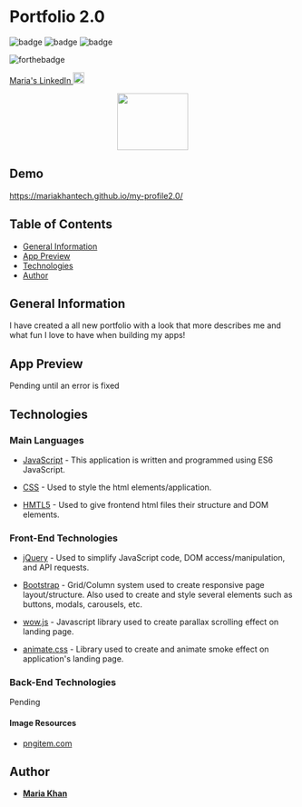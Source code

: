 # Portfolio 2.0

  ![badge](https://img.shields.io/badge/JavaScript-51%25-yellow) ![badge](https://img.shields.io/badge/HTML-32%25-red) ![badge](https://img.shields.io/badge/CSS-17%25-9cf) 


![forthebadge](https://forthebadge.com/images/badges/made-with-javascript.svg)

<!--linkedin logo-->
<a class="LI-simple-link" href='https://www.linkedin.com/in/maria-khan-9202471a3?trk=profile-badge'>Maria's LinkedIn <img src="https://edent.github.io/SuperTinyIcons/images/svg/linkedin.svg" alt="linkedin logo." width="20" height="20"> </a></div>


<!-- image for team tracker-->
  <p align="center">
  <a href="#">
    <img src="https://i.imgur.com/qGRRccb.png" width="125" height="100">
  </a>
  
## Demo

https://mariakhantech.github.io/my-profile2.0/


## Table of Contents
* [General Information](#general-information)
* [App Preview](#app-preview)
* [Technologies](technologies)
* [Author](#author)

## General Information
I have created a all new portfolio with a look that more describes me and what fun I love to have when building my apps!
## App Preview

Pending until an error is fixed


## Technologies

### Main Languages

* [JavaScript](https://developer.mozilla.org/en-US/docs/Web/JavaScript) - This application is written and programmed using ES6 JavaScript.

* [CSS](https://developer.mozilla.org/en-US/docs/Web/CSS) - Used to style the html elements/application.

* [HMTL5](https://developer.mozilla.org/en-US/docs/Web/HTML) - Used to give frontend html files their structure and DOM elements.

### Front-End Technologies

* [jQuery](https://jquery.com/) -  Used to simplify JavaScript code, DOM access/manipulation, and API requests.

* [Bootstrap](https://getbootstrap.com/) - Grid/Column system used to create responsive page layout/structure.  Also used to create and style several elements such as buttons, modals, carousels, etc.

* [wow.js](https://wowjs.uk/docs) - Javascript library used to create parallax scrolling effect on landing page.

* [animate.css](https://animate.style/) - Library used to create and animate smoke effect on application's landing page.


### Back-End Technologies

Pending


#### Image Resources

 * [pngitem.com](https://www.pngitem.com/)
 

## Author

* **[Maria Khan](https://github.com/MariaKhantech)**
